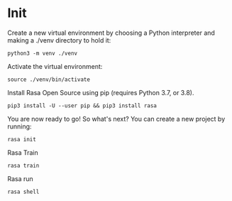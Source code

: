 # Init

Create a new virtual environment by choosing a Python interpreter and making a ./venv directory to hold it:
```
python3 -m venv ./venv
```

Activate the virtual environment:
```
source ./venv/bin/activate
```

Install Rasa Open Source using pip (requires Python 3.7, or 3.8).
```
pip3 install -U --user pip && pip3 install rasa
```

You are now ready to go! So what's next? You can create a new project by running:
```
rasa init
```

Rasa Train
```
rasa train
```

Rasa run
```
rasa shell
```
